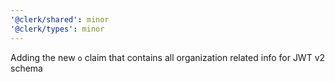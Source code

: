 ```yaml
---
'@clerk/shared': minor
'@clerk/types': minor
---
```


Adding the new `o` claim that contains all organization related info for JWT v2 schema
